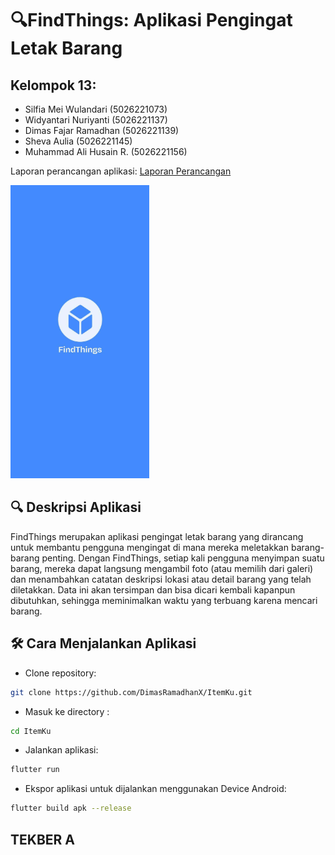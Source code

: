 # 🔍FindThings: Aplikasi Pengingat Letak Barang

## Kelompok 13:

- Silfia Mei Wulandari   (5026221073)
- Widyantari Nuriyanti   (5026221137)
- Dimas Fajar Ramadhan   (5026221139)
- Sheva Aulia            (5026221145)
- Muhammad Ali Husain R. (5026221156)

Laporan perancangan aplikasi: [Laporan Perancangan](https://intip.in/LaporanFindThings/)

<img src="https://github.com/DimasRamadhanX/ItemKu/blob/main/Assets/splashscreen.png" />


## 🔍 Deskripsi Aplikasi

FindThings merupakan aplikasi pengingat letak barang yang dirancang untuk membantu pengguna mengingat di mana mereka meletakkan barang-barang penting. Dengan FindThings, setiap kali pengguna menyimpan suatu barang, mereka dapat langsung mengambil foto (atau memilih dari galeri) dan menambahkan catatan deskripsi lokasi atau detail barang yang telah diletakkan. Data ini akan tersimpan dan bisa dicari kembali kapanpun dibutuhkan, sehingga meminimalkan waktu yang terbuang karena mencari barang.

## 🛠️ Cara Menjalankan Aplikasi

- Clone repository:
```bash
git clone https://github.com/DimasRamadhanX/ItemKu.git
```

- Masuk ke directory :
```bash
cd ItemKu
```

- Jalankan aplikasi:
```bash
flutter run
```

- Ekspor aplikasi untuk dijalankan menggunakan Device Android:
```bash
flutter build apk --release
```

## TEKBER A